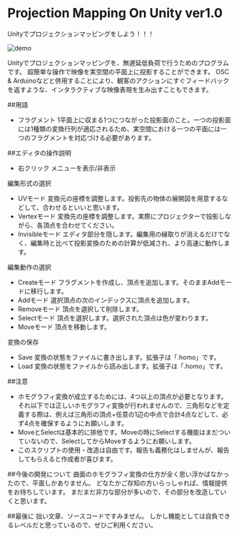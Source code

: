 # Projection Mapping On Unity ver1.0

Unityでプロジェクションマッピングをしよう！！！

![demo](https://github.com/Shottakon/ProjectionMappingOnUnity/blob/images/demo.gif "デモ")

Unityでプロジェクションマッピングを、無遅延低負荷で行うためのプログラムです。
超簡単な操作で映像を実空間の平面上に投影することができます。
OSC & Arduinoなどと併用することにより、観客のアクションにすぐフィードバックを返すような、インタラクティブな映像表現を生み出すこともできます。

##用語
* フラグメント
1平面上に収まる1つにつながった投影面のこと。一つの投影面には1種類の変換行列が適応されるため、実空間における一つの平面には一つのフラグメントを対応づける必要があります。

##エディタの操作説明
* 右クリック     メニューを表示/非表示  

編集形式の選択
* UVモード         変換元の座標を調整します。投影先の物体の展開図を用意するなどして、合わせるといいと思います。
* Vertexモード     変換先の座標を調整します。実際にプロジェクターで投影しながら、各頂点を合わせてください。
* Invisibleモード  エディタ部分を隠します。編集用の縁取りが消えるだけでなく、編集時と比べて投影変換のための計算が低減され、より高速に動作します。

編集動作の選択
* Createモード     フラグメントを作成し、頂点を追加します。そのままAddモードに移行します。
* Addモード        選択頂点の次のインデックスに頂点を追加します。
* Removeモード     頂点を選択して削除します。
* Selectモード     頂点を選択します。選択された頂点は色が変わります。
* Moveモード       頂点を移動します。

変換の保存
* Save            変換の状態をファイルに書き出します。拡張子は「.homo」です。
* Load            変換の状態をファイルから読み出します。拡張子は「.homo」です。

##注意
* ホモグラフィ変換が成立するためには、4つ以上の頂点が必要となります。それ以下では正しいホモグラフィ変換が行われませんので、三角形などを定義する際は、例えば三角形の頂点+任意の1辺の中点で合計4点などして、必ず4点を確保するようにお願いします。
* MoveとSelectは基本的に排他です。Moveの時にSelectする機能はまだついていないので、SelectしてからMoveするようにお願いします。
* このスクリプトの使用・改造は自由です。報告も義務化はしませんが、報告してもらえると作成者が喜びます。

##今後の開発について
曲面のホモグラフィ変換の仕方が全く思い浮かばなかったので、平面しかありません。
どなたかご存知の方いらっしゃれば、情報提供をお待ちしています。
まだまだ非力な部分が多いので、その部分を改造していくと思います。

##最後に
拙い文章、ソースコードですみません。
しかし機能としては自負できるレベルだと思っているので、ぜひご利用ください。
